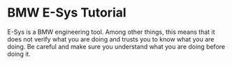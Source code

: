 # BMW E-Sys Tutorial

E-Sys is a BMW engineering tool. Among other things, this means that it does not verify what you are doing and trusts you to know what you are doing. Be careful and make sure you understand what you are doing before doing it.
